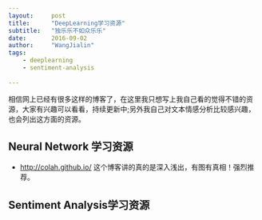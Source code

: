 ```yaml
---
layout:     post
title:      "DeepLearning学习资源"
subtitle:   "独乐乐不如众乐乐"
date:       2016-09-02
author:     "WangJialin"
tags:
    - deeplearning
    - sentiment-analysis
    
---
```


相信网上已经有很多这样的博客了，在这里我只想写上我自己看的觉得不错的资源，大家有兴趣可以看看，持续更新中;另外我自己对文本情感分析比较感兴趣，也会列出这方面的资源。

## Neural Network 学习资源

- http://colah.github.io/
这个博客讲的真的是深入浅出，有图有真相！强烈推荐。


## Sentiment Analysis学习资源
